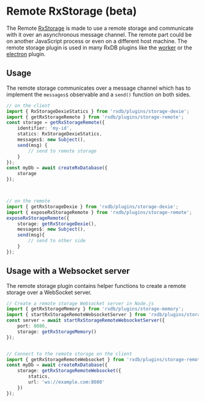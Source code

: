 # Remote RxStorage (beta)

The Remote [RxStorage](./rx-storage.md) is made to use a remote storage and communicate with it over an asynchronous message channel.
The remote part could be on another JavaScript process or even on a different host machine.
The remote storage plugin is used in many RxDB plugins like the [worker](./rx-storage-worker.md) or the [electron](./electron.md) plugin.



## Usage

The remote storage communicates over a message channel which has to implement the `messages$` observable and a `send()` function on both sides.


```ts
// on the client
import { RxStorageDexieStatics } from 'rxdb/plugins/storage-dexie';
import { getRxStorageRemote } from 'rxdb/plugins/storage-remote';
const storage = getRxStorageRemote({
    identifier: 'my-id',
    statics: RxStorageDexieStatics,
    messages$: new Subject(),
    send(msg) {
        // send to remote storage
    }
});
const myDb = await createRxDatabase({
    storage
});



// on the remote
import { getRxStorageDexie } from 'rxdb/plugins/storage-dexie';
import { exposeRxStorageRemote } from 'rxdb/plugins/storage-remote';
exposeRxStorageRemote({
    storage: getRxStorageDexie(),
    messages$: new Subject(),
    send(msg){
        // send to other side
    }
});
```




## Usage with a Websocket server

The remote storage plugin contains helper functions to create a remote storage over a WebSocket server.


```ts
// Create a remote storage Websocket server in Node.js
import { getRxStorageMemory } from 'rxdb/plugins/storage-memory';
import { startRxStorageRemoteWebsocketServer } from 'rxdb/plugins/storage-remote-websocket';
const server = await startRxStorageRemoteWebsocketServer({
    port: 8080,
    storage: getRxStorageMemory()
});


// Connect to the remote storage on the client
import { getRxStorageRemoteWebsocket } from 'rxdb/plugins/storage-remote-websocket';
const myDb = await createRxDatabase({
    storage: getRxStorageRemoteWebsocket({
        statics,
        url: 'ws://example.com:8080'
    })
});
```
